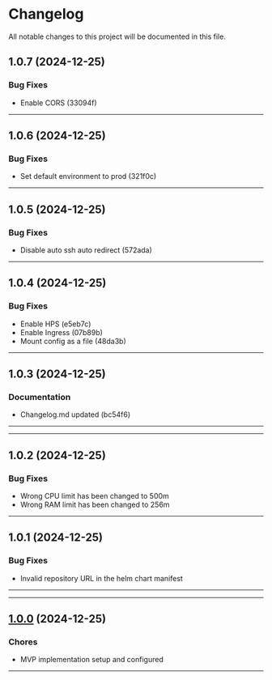 <!--- BEGIN HEADER -->
# Changelog

All notable changes to this project will be documented in this file.
<!--- END HEADER -->

## 1.0.7 (2024-12-25)

### Bug Fixes

* Enable CORS (33094f)


---

## 1.0.6 (2024-12-25)

### Bug Fixes

* Set default environment to prod (321f0c)


---

## 1.0.5 (2024-12-25)

### Bug Fixes

* Disable auto ssh auto redirect (572ada)


---

## 1.0.4 (2024-12-25)

### Bug Fixes

* Enable HPS (e5eb7c)
* Enable Ingress (07b89b)
* Mount config as a file (48da3b)


---

## 1.0.3 (2024-12-25)

### Documentation

* Changelog.md updated (bc54f6)


---

---

## 1.0.2 (2024-12-25)

### Bug Fixes

* Wrong CPU limit has been changed to 500m
* Wrong RAM limit has been changed to 256m

---

## 1.0.1 (2024-12-25)

### Bug Fixes

* Invalid repository URL in the helm chart manifest


---

---

## [1.0.0](https://github.com/Vasary/coins-inventory) (2024-12-25)

### Chores

* MVP implementation setup and configured

---
